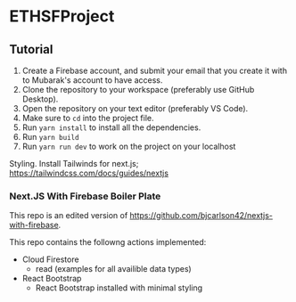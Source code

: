 # ETHSFProject

## Tutorial

1. Create a Firebase account, and submit your email that you create it with to Mubarak's account to have access.
2. Clone the repository to your workspace (preferably use GitHub Desktop).
3. Open the repository on your text editor (preferably VS Code).
4. Make sure to `cd` into the project file.
5. Run `yarn install` to install all the dependencies.
6. Run `yarn build`
7. Run `yarn run dev` to work on the project on your localhost

Styling. Install Tailwinds for next.js; https://tailwindcss.com/docs/guides/nextjs

### Next.JS With Firebase Boiler Plate

This repo is an edited version of https://github.com/bjcarlson42/nextjs-with-firebase.

This repo contains the followng actions implemented:

- Cloud Firestore
  - read (examples for all availible data types)
- React Bootstrap
  - React Bootstrap installed with minimal styling
